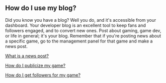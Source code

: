 ## How do I use my blog?

Did you know you have a blog? Well you do, and it's accessible from your dashboard. Your developer blog is an excellent tool to keep fans and followers engaged, and to convert new ones. Post about gaming, game dev, or life in general; it's your blog. Remember that if you're posting news about a specific game, go to the management panel for that game and make a news post.

[What is a news post?](Link)

[How do I publicize my game?](Link)

[How do I get followers for my game?](Link)
